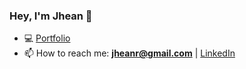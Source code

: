 ### Hey, I'm Jhean 👋

- 💻 [Portfolio](https://www.jheanramos.com)
- 📫 How to reach me: **jheanr@gmail.com** | [LinkedIn](https://www.linkedin.com/in/jheanramos/)
